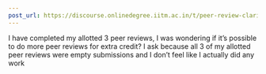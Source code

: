 ```yaml
---
post_url: https://discourse.onlinedegree.iitm.ac.in/t/peer-review-clarificaiton/171541/4
---
```

I have completed my allotted 3 peer reviews, I was wondering if it’s possible to do more peer reviews for extra credit? I ask because all 3 of my allotted peer reviews were empty submissions and I don’t feel like I actually did any work 